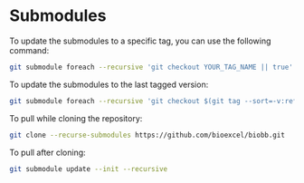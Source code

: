 # Submodules
To update the submodules to a specific tag, you can use the following command:
```bash
git submodule foreach --recursive 'git checkout YOUR_TAG_NAME || true'
```

To update the submodules to the last tagged version:
```bash
git submodule foreach --recursive 'git checkout $(git tag --sort=-v:refname | head -n 1)'
```

To pull while cloning the repository:
```bash
git clone --recurse-submodules https://github.com/bioexcel/biobb.git
```

To pull after cloning:
```bash
git submodule update --init --recursive
```